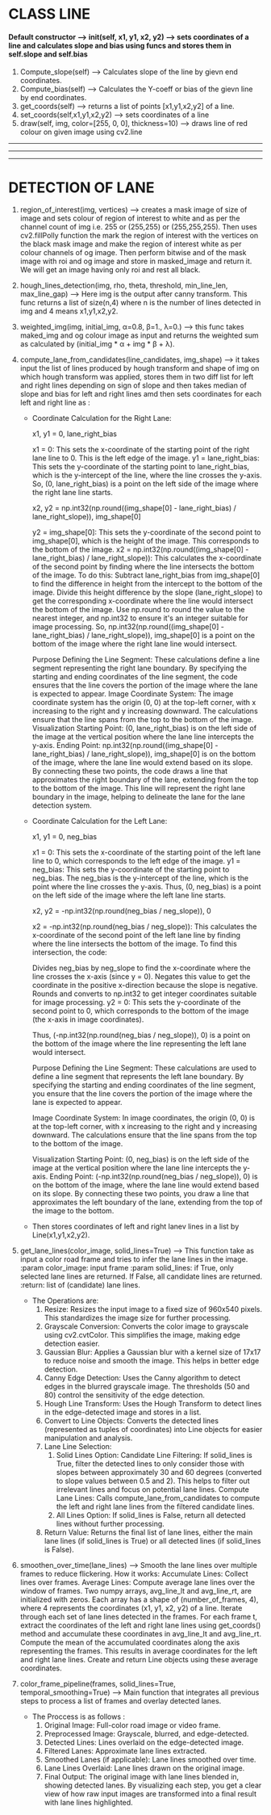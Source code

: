 # CLASS LINE
#### Default constructor --> __init__(self, x1, y1, x2, y2) --> sets coordinates of a line and calculates slope and bias using funcs and stores them in self.slope and self.bias
1.  Compute_slope(self) --> Calculates slope of the line by gievn end coordinates.
2.  Compute_bias(self) --> Calculates the Y-coeff or bias of the gievn line by end coordinates.
3.  get_coords(self) --> returns a list of points [x1,y1,x2,y2] of a line.
4.  set_coords(self,x1,y1,x2,y2) --> sets coordinates of a line
5.  draw(self, img, color=[255, 0, 0], thickness=10) --> draws line of red colour on given image using cv2.line

---
---
---

# DETECTION OF LANE

1. region_of_interest(img, vertices) --> creates a mask image of size of image and sets colour of region of interest to white and as per the channel count of img i.e. 255 or (255,255) or (255,255,255). Then uses cv2.fillPolly function the mark the region of interest with the vertices on the black mask image and make the region of interest white as per colour channels of og image. Then perform bitwise and of the mask image with roi and og image and store in masked_image and return it. We will get an image having only roi and rest all black.

2. hough_lines_detection(img, rho, theta, threshold, min_line_len, max_line_gap) --> Here img is the output after canny transform. This func returns a list of size(n,4) where n is the number of lines detected in img and 4 means x1,y1,x2,y2.

3. weighted_img(img, initial_img, α=0.8, β=1., λ=0.) --> this func takes maked_img and og colour image as input and returns the weighted sum as calculated by (initial_img * α + img * β + λ).

4. compute_lane_from_candidates(line_candidates, img_shape) --> it takes input the list of lines produced by hough transform and shape of img on which hough transform was applied, stores them in two diff list for left and right lines depending on sign of slope and then takes median of slope and bias for left and right lines amd then sets coordinates for each left and right line as :
    - Coordinate Calculation for the Right Lane:

        x1, y1 = 0, lane_right_bias

        x1 = 0: This sets the x-coordinate of the starting point of the right lane line to 0. This is the left edge of the image.
        y1 = lane_right_bias: This sets the y-coordinate of the starting point to lane_right_bias, which is the y-intercept of the line, where the line crosses the y-axis.
        So, (0, lane_right_bias) is a point on the left side of the image where the right lane line starts.

        x2, y2 = np.int32(np.round((img_shape[0] - lane_right_bias) / lane_right_slope)), img_shape[0]

        y2 = img_shape[0]: This sets the y-coordinate of the second point to img_shape[0], which is the height of the image. This corresponds to the bottom of the image.
        x2 = np.int32(np.round((img_shape[0] - lane_right_bias) / lane_right_slope)): This calculates the x-coordinate of the second point by finding where the line intersects the bottom of the image. To do this:
        Subtract lane_right_bias from img_shape[0] to find the difference in height from the intercept to the bottom of the image.
        Divide this height difference by the slope (lane_right_slope) to get the corresponding x-coordinate where the line would intersect the bottom of the image.
        Use np.round to round the value to the nearest integer, and np.int32 to ensure it's an integer suitable for image processing.
        So, np.int32(np.round((img_shape[0] - lane_right_bias) / lane_right_slope)), img_shape[0] is a point on the bottom of the image where the right lane line would intersect.

        Purpose
        Defining the Line Segment: These calculations define a line segment representing the right lane boundary. By specifying the starting and ending coordinates of the line segment, the code ensures that the line covers the portion of the image where the lane is expected to appear.
        Image Coordinate System: The image coordinate system has the origin (0, 0) at the top-left corner, with x increasing to the right and y increasing downward. The calculations ensure that the line spans from the top to the bottom of the image.
        Visualization
        Starting Point: (0, lane_right_bias) is on the left side of the image at the vertical position where the lane line intercepts the y-axis.
        Ending Point: np.int32(np.round((img_shape[0] - lane_right_bias) / lane_right_slope)), img_shape[0] is on the bottom of the image, where the lane line would extend based on its slope.
        By connecting these two points, the code draws a line that approximates the right boundary of the lane, extending from the top to the bottom of the image. This line will represent the right lane boundary in the image, helping to delineate the lane for the lane detection system.

    - Coordinate Calculation for the Left Lane:

        x1, y1 = 0, neg_bias

        x1 = 0: This sets the x-coordinate of the starting point of the left lane line to 0, which corresponds to the left edge of the image.
        y1 = neg_bias: This sets the y-coordinate of the starting point to neg_bias. The neg_bias is the y-intercept of the line, which is the point where the line crosses the y-axis.
        Thus, (0, neg_bias) is a point on the left side of the image where the left lane line starts.

        x2, y2 = -np.int32(np.round(neg_bias / neg_slope)), 0

        x2 = -np.int32(np.round(neg_bias / neg_slope)): This calculates the x-coordinate of the second point of the left lane line by finding where the line intersects the bottom of the image. To find this intersection, the code:

        Divides neg_bias by neg_slope to find the x-coordinate where the line crosses the x-axis (since y = 0).
        Negates this value to get the coordinate in the positive x-direction because the slope is negative.
        Rounds and converts to np.int32 to get integer coordinates suitable for image processing.
        y2 = 0: This sets the y-coordinate of the second point to 0, which corresponds to the bottom of the image (the x-axis in image coordinates).

        Thus, (-np.int32(np.round(neg_bias / neg_slope)), 0) is a point on the bottom of the image where the line representing the left lane would intersect.

        Purpose
        Defining the Line Segment: These calculations are used to define a line segment that represents the left lane boundary. By specifying the starting and ending coordinates of the line segment, you ensure that the line covers the portion of the image where the lane is expected to appear.

        Image Coordinate System: In image coordinates, the origin (0, 0) is at the top-left corner, with x increasing to the right and y increasing downward. The calculations ensure that the line spans from the top to the bottom of the image.

        Visualization
        Starting Point: (0, neg_bias) is on the left side of the image at the vertical position where the lane line intercepts the y-axis.
        Ending Point: (-np.int32(np.round(neg_bias / neg_slope)), 0) is on the bottom of the image, where the lane line would extend based on its slope.
        By connecting these two points, you draw a line that approximates the left boundary of the lane, extending from the top of the image to the bottom.

    - Then stores coordinates of left and right lanev lines in a list by Line(x1,y1,x2,y2).


5. get_lane_lines(color_image, solid_lines=True) -->  This function take as input a color road frame and tries to infer the lane lines in the image.
    :param color_image: input frame
    :param solid_lines: if True, only selected lane lines are returned. If False, all candidate lines are returned.
    :return: list of (candidate) lane lines.
    - The Operations are:
        1. Resize: Resizes the input image to a fixed size of 960x540 pixels. This standardizes the image size for further processing.
        2. Grayscale Conversion: Converts the color image to grayscale using cv2.cvtColor. This simplifies the image, making edge detection easier.
        3. Gaussian Blur: Applies a Gaussian blur with a kernel size of 17x17 to reduce noise and smooth the image. This helps in better edge detection.
        4. Canny Edge Detection: Uses the Canny algorithm to detect edges in the blurred grayscale image. The thresholds (50 and 80) control the sensitivity of the edge detection.
        5. Hough Line Transform: Uses the Hough Transform to detect lines in the edge-detected image and stores in a list.
        6. Convert to Line Objects: Converts the detected lines (represented as tuples of coordinates) into Line objects for easier manipulation and analysis.
        7. Lane Line Selection:
            1. Solid Lines Option:
                Candidate Line Filtering: If solid_lines is True, filter the detected lines to only consider those with slopes between approximately 30 and 60 degrees (converted to slope values between 0.5 and 2). This helps to filter out irrelevant lines and focus on potential lane lines.
                Compute Lane Lines: Calls compute_lane_from_candidates to compute the left and right lane lines from the filtered candidate lines.
            2. All Lines Option:
                If solid_lines is False, return all detected lines without further processing.
        8. Return Value: Returns the final list of lane lines, either the main lane lines (if solid_lines is True) or all detected lines (if solid_lines is False).

6. smoothen_over_time(lane_lines) --> Smooth the lane lines over multiple frames to reduce flickering.
    How it works:
    Accumulate Lines: Collect lines over frames.
    Average Lines: Compute average lane lines over the window of frames.
    Two numpy arrays, avg_line_lt and avg_line_rt, are initialized with zeros. Each array has a shape of (number_of_frames, 4), where 4 represents the coordinates (x1, y1, x2, y2) of a line. Iterate through each set of lane lines detected in the frames. For each frame t, extract the coordinates of the left and right lane lines using get_coords() method and accumulate these coordinates in avg_line_lt and avg_line_rt. Compute the mean of the accumulated coordinates along the axis representing the frames. This results in average coordinates for the left and right lane lines. Create and return Line objects using these average coordinates.

7. color_frame_pipeline(frames, solid_lines=True, temporal_smoothing=True) --> Main function that integrates all previous steps to process a list of frames and overlay detected lanes.
    - The Proccess is as follows :
        1. Original Image:
            Full-color road image or video frame.
        2. Preprocessed Image:
            Grayscale, blurred, and edge-detected.
        3. Detected Lines:
            Lines overlaid on the edge-detected image.
        4. Filtered Lanes:
            Approximate lane lines extracted.
        5. Smoothed Lanes (if applicable):
            Lane lines smoothed over time.
        6. Lane Lines Overlaid:
            Lane lines drawn on the original image.
        7. Final Output:
            The original image with lane lines blended in, showing detected lanes.
    By visualizing each step, you get a clear view of how raw input images are transformed into a final result with lane lines highlighted.
